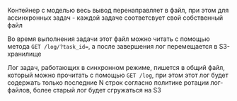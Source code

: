 Контейнер с моделью весь вывод перенаправляет в файл, при этом для ассинхронных задач - 
каждой задаче соответсвует свой собственный файл

Во время выполнения задачи этот файл можно читать с помощью метода `GET /log/?task_id=`, а после завершения лог 
перемещается в S3-хранилище

Лог задач, работающих в синхронном режиме, пишется в общий файл, который можно прочитать с помощью `GET /log`, при этом
этот лог будет содержать только последние N строк согласно политике ротации лог-файлов, более старый лог будет сгружаться на S3